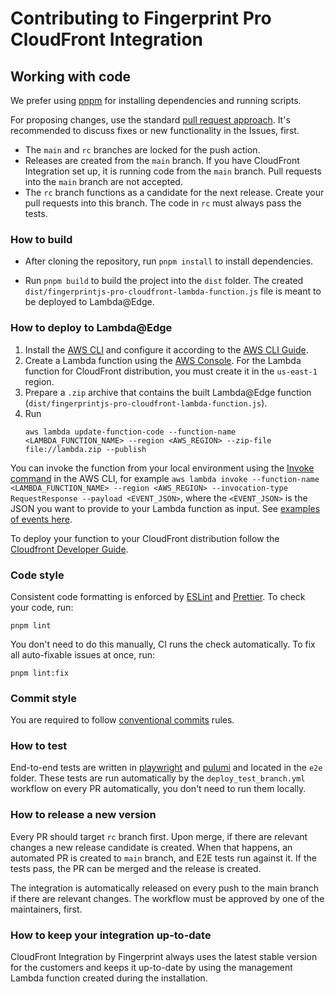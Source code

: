 # Contributing to Fingerprint Pro CloudFront Integration

## Working with code

We prefer using [pnpm](https://pnpm.io/) for installing dependencies and running scripts.


For proposing changes, use the standard [pull request approach](https://docs.github.com/en/pull-requests/collaborating-with-pull-requests/proposing-changes-to-your-work-with-pull-requests/creating-a-pull-request). It's recommended to discuss fixes or new functionality in the Issues, first.

* The `main` and `rc` branches are locked for the push action.
* Releases are created from the `main` branch. If you have CloudFront Integration set up, it is running code from the `main` branch. Pull requests into the `main` branch are not accepted.
* The `rc` branch functions as a candidate for the next release. Create your pull requests into this branch. The code in `rc` must always pass the tests. 


### How to build
* After cloning the repository, run `pnpm install` to install dependencies.

* Run `pnpm build` to build the project into the `dist` folder. The created `dist/fingerprintjs-pro-cloudfront-lambda-function.js` file is meant to be deployed to Lambda@Edge.

### How to deploy to Lambda@Edge

1. Install the [AWS CLI](https://aws.amazon.com/cli/) and configure it according to the [AWS CLI Guide](https://docs.aws.amazon.com/cli/latest/userguide/cli-configure-quickstart.html).
2. Create a Lambda function using the [AWS Console](https://us-east-1.console.aws.amazon.com/lambda). For the Lambda function for CloudFront distribution, you must create it in the `us-east-1` region.
3. Prepare a `.zip` archive that contains the built Lambda@Edge function (`dist/fingerprintjs-pro-cloudfront-lambda-function.js`).
4. Run 
    ```shell
    aws lambda update-function-code --function-name <LAMBDA_FUNCTION_NAME> --region <AWS_REGION> --zip-file file://lambda.zip --publish
    ```

You can invoke the function from your local environment using the [Invoke command](https://awscli.amazonaws.com/v2/documentation/api/latest/reference/lambda/invoke.html) in the AWS CLI, for example `aws lambda invoke --function-name <LAMBDA_FUNCTION_NAME> --region <AWS_REGION> --invocation-type RequestResponse --payload <EVENT_JSON>`, where the `<EVENT_JSON>` is the JSON you want to provide to your Lambda function as input. See [examples of events here](proxy/test/lambda).

To deploy your function to your CloudFront distribution follow the [Cloudfront Developer Guide](https://docs.aws.amazon.com/AmazonCloudFront/latest/DeveloperGuide/lambda-edge-how-it-works-tutorial.html#lambda-edge-how-it-works-tutorial-add-trigger).

### Code style

Consistent code formatting is enforced by [ESLint](https://eslint.org/) and [Prettier](https://prettier.io/). To check your code, run:
```shell
pnpm lint
```

You don't need to do this manually, CI runs the check automatically. To fix all auto-fixable issues at once, run:
```shell
pnpm lint:fix
```

### Commit style

You are required to follow [conventional commits](https://www.conventionalcommits.org) rules.

### How to test

End-to-end tests are written in [playwright](https://github.com/microsoft/playwright) and [pulumi](https://www.pulumi.com) and located in the `e2e` folder.
These tests are run automatically by the `deploy_test_branch.yml` workflow on every PR automatically, you don't need to run them locally. 

### How to release a new version

Every PR should target `rc` branch first. Upon merge, if there are relevant changes a new release candidate is created.
When that happens, an automated PR is created to `main` branch, and E2E tests run against it. If the tests pass, the PR can be merged and the release is created.

The integration is automatically released on every push to the main branch if there are relevant changes. The workflow must be approved by one of the maintainers, first.

### How to keep your integration up-to-date

CloudFront Integration by Fingerprint always uses the latest stable version for the customers and keeps it up-to-date by using the management Lambda function created during the installation. 
